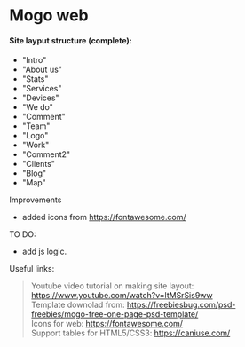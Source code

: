 # Mogo web
#### Site layput structure (complete):
+ "Intro"
+ "About us" 
+ "Stats" 
+ "Services" 
+ "Devices"
+ "We do"
+ "Comment"
+ "Team"
+ "Logo"
+ "Work"
+ "Comment2"
+ "Clients"
+ "Blog"
+ "Map"

Improvements
- added icons from https://fontawesome.com/  

TO DO:
 - add js logic.
  
Useful links:
> Youtube video tutorial on making site layout: https://www.youtube.com/watch?v=ltMSrSis9ww  
> Template downolad from: https://freebiesbug.com/psd-freebies/mogo-free-one-page-psd-template/   
> Icons for web: https://fontawesome.com/  
> Support tables for HTML5/CSS3: https://caniuse.com/
